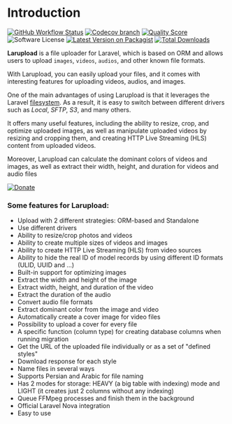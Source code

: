 # Introduction

[<img src="https://img.shields.io/github/actions/workflow/status/mostafaznv/larupload/run-tests.yml?branch=master&#x26;label=Build&#x26;style=flat-square&#x26;logo=github" alt="GitHub Workflow Status" data-size="line">](https://github.com/mostafaznv/larupload/actions) [<img src="https://img.shields.io/codecov/c/github/mostafaznv/larupload/master.svg?style=flat-square&#x26;logo=codecov" alt="Codecov branch" data-size="line">](https://app.codecov.io/gh/mostafaznv/larupload) [<img src="https://img.shields.io/scrutinizer/g/mostafaznv/larupload.svg?style=flat-square" alt="Quality Score" data-size="line">](https://scrutinizer-ci.com/g/mostafaznv/larupload) <img src="https://img.shields.io/badge/license-MIT-brightgreen.svg?style=flat-square" alt="Software License" data-size="line"> [<img src="https://img.shields.io/packagist/v/mostafaznv/larupload.svg?style=flat-square" alt="Latest Version on Packagist" data-size="line">](https://packagist.org/packages/mostafaznv/larupload) [<img src="https://img.shields.io/packagist/dt/mostafaznv/larupload.svg?style=flat-square" alt="Total Downloads" data-size="line">](https://packagist.org/packages/mostafaznv/larupload)



**Larupload** is a file uploader for Laravel, which is based on ORM and allows users to upload `images`, `videos`, `audios`, and other known file formats.

With Larupload, you can easily upload your files, and it comes with interesting features for uploading videos, audios, and images.

One of the main advantages of using Larupload is that it leverages the Laravel [filesystem](https://laravel.com/docs/filesystem). As a result, it is easy to switch between different drivers such as _Local_, _SFTP_, _S3_, and many others.&#x20;

It offers many useful features, including the ability to resize, crop, and optimize uploaded images, as well as manipulate uploaded videos by resizing and cropping them, and creating HTTP Live Streaming (HLS) content from uploaded videos.

Moreover, Larupload can calculate the dominant colors of videos and images, as well as extract their width, height, and duration for videos and audio files



[![Donate](https://mostafaznv.github.io/donate/donate.svg)](https://mostafaznv.github.io/donate)



### Some features for Larupload:

* Upload with 2 different strategies: ORM-based and Standalone
* Use different drivers
* Ability to resize/crop photos and videos
* Ability to create multiple sizes of videos and images
* Ability to create HTTP Live Streaming (HLS) from video sources
* Ability to hide the real ID of model records by using different ID formats (ULID, UUID and ...)
* Built-in support for optimizing images
* Extract the width and height of the image
* Extract width, height, and duration of the video
* Extract the duration of the audio
* Convert audio file formats
* Extract dominant color from the image and video
* Automatically create a cover image for video files
* Possibility to upload a cover for every file
* A specific function (column type) for creating database columns when running migration
* Get the URL of the uploaded file individually or as a set of "defined styles"
* Download response for each style
* Name files in several ways
* Supports Persian and Arabic for file naming
* Has 2 modes for storage: HEAVY (a big table with indexing) mode and LIGHT (it creates just 2 columns without any indexing)
* Queue FFMpeg processes and finish them in the background
* Official Laravel Nova integration
* Easy to use



